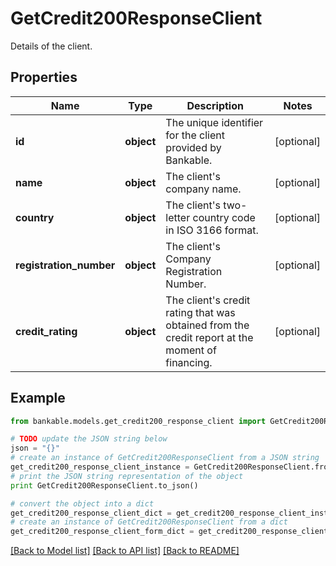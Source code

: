 # GetCredit200ResponseClient

Details of the client.

## Properties

Name | Type | Description | Notes
------------ | ------------- | ------------- | -------------
**id** | **object** | The unique identifier for the client provided by Bankable. | [optional] 
**name** | **object** | The client&#39;s company name. | [optional] 
**country** | **object** | The client&#39;s two-letter country code in ISO 3166 format. | [optional] 
**registration_number** | **object** | The client&#39;s Company Registration Number. | [optional] 
**credit_rating** | **object** | The client&#39;s credit rating that was obtained from the credit report at the moment of financing. | [optional] 

## Example

```python
from bankable.models.get_credit200_response_client import GetCredit200ResponseClient

# TODO update the JSON string below
json = "{}"
# create an instance of GetCredit200ResponseClient from a JSON string
get_credit200_response_client_instance = GetCredit200ResponseClient.from_json(json)
# print the JSON string representation of the object
print GetCredit200ResponseClient.to_json()

# convert the object into a dict
get_credit200_response_client_dict = get_credit200_response_client_instance.to_dict()
# create an instance of GetCredit200ResponseClient from a dict
get_credit200_response_client_form_dict = get_credit200_response_client.from_dict(get_credit200_response_client_dict)
```
[[Back to Model list]](../README.md#documentation-for-models) [[Back to API list]](../README.md#documentation-for-api-endpoints) [[Back to README]](../README.md)


